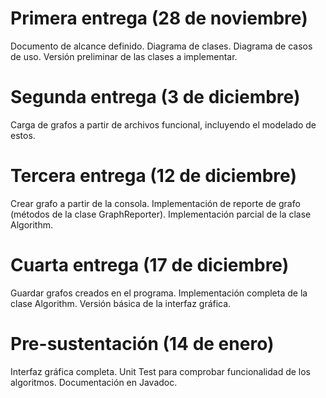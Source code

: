 Primera entrega (28 de noviembre)
=====
Documento de alcance definido.
Diagrama de clases.
Diagrama de casos de uso.
Versión preliminar de las clases a implementar.

Segunda entrega (3 de diciembre)
=====
Carga de grafos a partir de archivos funcional, incluyendo el modelado de estos.

Tercera entrega (12 de diciembre)
=====
Crear grafo a partir de la consola.
Implementación de reporte de grafo (métodos de la clase GraphReporter).
Implementación parcial de la clase Algorithm.

Cuarta entrega (17 de diciembre)
=====
Guardar grafos creados en el programa.
Implementación completa de la clase Algorithm.
Versión básica de la interfaz gráfica.

Pre-sustentación (14 de enero)
=====
Interfaz gráfica completa.
Unit Test para comprobar funcionalidad de los algoritmos.
Documentación en Javadoc.
